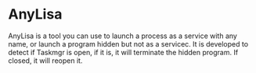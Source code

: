 # AnyLisa
AnyLisa is a tool you can use to launch a process as a service with any name, or launch a program hidden but not as a servicec. It is developed to detect if Taskmgr is open, if it is, it will terminate the hidden program. If closed, it will reopen it.
